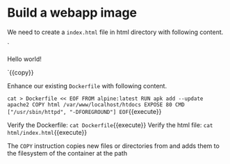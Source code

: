 # Build a webapp image

We need to create a `index.html` file in html directory with following content.

`<!DOCTYPE html>
<html>
  <head>
    <title>This is a title</title>
  </head>
  <body>
    <p>Hello world!</p>
  </body>
</html>
`{{copy}}

Enhance our existing `Dockerfile` with following content.

`cat > Dockerfile << EOF
FROM alpine:latest
RUN apk add --update apache2
COPY html /var/www/localhost/htdocs
EXPOSE 80
CMD ["/usr/sbin/httpd", "-DFOREGROUND"]
EOF`{{execute}}

Verify the Dockerfile: `cat Dockerfile`{{execute}}
Verify the html file: `cat html/index.html`{{execute}}

The `COPY` instruction copies new files or directories from and adds them to the filesystem of the container at the path